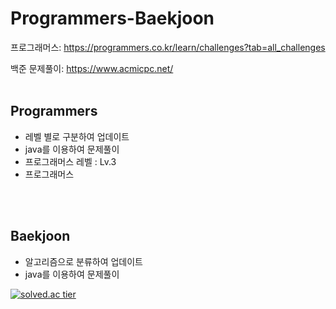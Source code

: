 # Programmers-Baekjoon
프로그래머스: https://programmers.co.kr/learn/challenges?tab=all_challenges

백준 문제풀이: https://www.acmicpc.net/
<br><br>

Programmers
-------------
- 레벨 별로 구분하여 업데이트 
- java를 이용하여 문제풀이 
- 프로그래머스 레벨 : Lv.3
- 프로그래머스

<br>
<br>


Baekjoon
-------------
- 알고리즘으로 분류하여 업데이트
- java를 이용하여 문제풀이 

[![solved.ac tier](http://mazassumnida.wtf/api/generate_badge?boj=lyr426)](https://solved.ac/lyr426)
